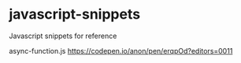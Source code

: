 # javascript-snippets
Javascript snippets for reference

async-function.js
https://codepen.io/anon/pen/erqpOd?editors=0011
